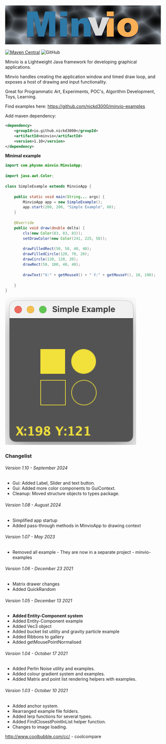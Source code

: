 ![Image Minvio example CubeWave](docs/wiki/appLogo.png)

[![Maven Central](https://maven-badges.herokuapp.com/maven-central/io.github.nickd3000/minvio/badge.svg)](https://maven-badges.herokuapp.com/maven-central/io.github.nickd3000/minvio)
![GitHub](https://img.shields.io/github/license/nickd3000/minvio)

Minvio is a Lightweight Java framework for developing graphical applications.

Minvio handles creating the application window and timed draw loop, and exposes a host of drawing and input
functionality.

Great for Programmatic Art, Experiments, POC's, Algorithm Development, Toys, Learning.

Find examples here: https://github.com/nickd3000/minvio-examples

Add maven dependency:

``` xml
<dependency>
    <groupId>io.github.nickd3000</groupId>
    <artifactId>minvio</artifactId>
    <version>1.10</version>
</dependency>
```

**Minimal example**

``` java
import com.physmo.minvio.MinvioApp;

import java.awt.Color;

class SimpleExample extends MinvioApp {

    public static void main(String... args) {
        MinvioApp app = new SimpleExample();
        app.start(200, 200, "Simple Example", 60);
    }

    @Override
    public void draw(double delta) {
        cls(new Color(83, 83, 83));
        setDrawColor(new Color(241, 225, 58));

        drawFilledRect(50, 50, 40, 40);
        drawFilledCircle(120, 70, 20);
        drawCircle(120, 120, 20);
        drawRect(50, 100, 40, 40);

        drawText("X:" + getMouseX() + " Y:" + getMouseY(), 10, 190);

    }
}
```

![Image Simple Example](docs/wiki/simpleExample.png)

### Changelist

###### Version 1.10 - September 2024

* Gui: Added Label, Slider and text button.
* Gui: Added more color components to GuiContext.
* Cleanup: Moved structure objects to types package.

###### Version 1.08 - August 2024

* Simplified app startup
* Added pass-through methods in MinvioApp to drawing context

###### Version 1.07 - May 2023

* Removed all example - They are now in a separate project - minvio-examples

###### Version 1.06 - December 23 2021

* Matrix drawer changes
* Added QuickRandom

###### Version 1.05 - December 13 2021

* **Added Entity-Component system**
* Added Entity-Component example
* Added Vec3 object
* Added bucket list utility and gravity particle example
* Added Ribbons to gallery
* Added getMousePointNormalised

###### Version 1.04 - October 17 2021

* Added Perlin Noise utility and examples.
* Added colour gradient system and examples.
* Added Matrix and point list rendering helpers with examples.

###### Version 1.03 - October 10 2021

* Added anchor system.
* Rearranged example file folders.
* Added lerp functions for several types.
* Added FindClosestPointInList helper function.
* Changes to image loading.

http://www.coolbubble.com/cc/ - coolcompare